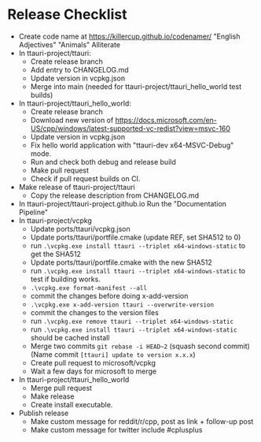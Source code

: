 Release Checklist
=================

 * Create code name at <https://killercup.github.io/codenamer/> "English Adjectives" "Animals" Alliterate
 * In ttauri-project/ttauri:
   - Create release branch
   - Add entry to CHANGELOG.md 
   - Update version in vcpkg.json
   - Merge into main (needed for ttauri-project/ttauri\_hello\_world test builds)
 * In ttauri-project/ttauri\_hello\_world:
   - Create release branch
   - Download new version of <https://docs.microsoft.com/en-US/cpp/windows/latest-supported-vc-redist?view=msvc-160>
   - Update version in vcpkg.json
   - Fix hello world application with "ttauri-dev x64-MSVC-Debug" mode.
   - Run and check both debug and release build
   - Make pull request
   - Check if pull request builds on CI.
 * Make release of ttauri-project/ttauri
   - Copy the release description from CHANGELOG.md
 * In ttauri-project/ttauri-project.github.io Run the "Documentation Pipeline"
 * In ttauri-project/vcpkg
   - Update ports/ttauri/vcpkg.json
   - Update ports/ttauri/portfile.cmake (update REF, set SHA512 to 0)
   - run `.\vcpkg.exe install ttauri --triplet x64-windows-static` to get the SHA512
   - Update ports/ttauri/portfile.cmake with the new SHA512
   - run `.\vcpkg.exe install ttauri --triplet x64-windows-static` to test if building works.
   - `.\vcpkg.exe format-manifest --all`
   - commit the changes before doing x-add-version
   - `.\vcpkg.exe x-add-version ttauri --overwrite-version`
   - commit the changes to the version files
   - run `.\vcpkg.exe remove ttauri --triplet x64-windows-static`
   - run `.\vcpkg.exe install ttauri --triplet x64-windows-static` should be cached install
   - Merge two commits `git rebase -i HEAD~2` (squash second commit) (Name commit `[ttauri] update to version x.x.x`)
   - Create pull request to microsoft/vcpkg
   - Wait a few days for microsoft to merge
 * In ttauri-project/ttauri\_hello\_world
   - Merge pull request
   - Make release
   - Create install executable.
 * Publish release
   - Make custom message for reddit/r/cpp, post as link + follow-up post
   - Make custom message for twitter include #cplusplus

